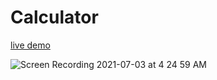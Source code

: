 # Calculator
[live demo](https://yafet-segid.github.io/Calculator/)

![Screen Recording 2021-07-03 at 4 24 59 AM](https://user-images.githubusercontent.com/83928646/124349855-01c33300-dbb7-11eb-9e8d-addcbcd05fc9.gif)

